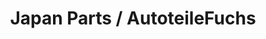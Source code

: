 ---
title: "Japan Parts / AutoteileFuchs"
url: /barsbuettel/japan-parts-autoteilefuchs/
shop: Autoteile
---